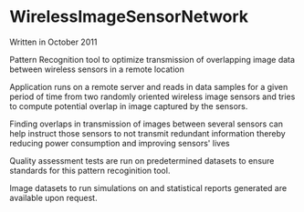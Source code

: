 WirelessImageSensorNetwork
==========================

Written in October 2011

Pattern Recognition tool to optimize transmission of overlapping image data between wireless sensors in a remote location

Application runs on a remote server and reads in data samples for a given period of time from two randomly oriented wireless image sensors and tries to compute potential overlap in image captured by the sensors.

Finding overlaps in transmission of images between several sensors can help instruct those sensors to not transmit redundant information thereby reducing power consumption and improving sensors' lives

Quality assessment tests are run on predetermined datasets to ensure standards for this pattern recoginition tool.

Image datasets to run simulations on and statistical reports generated are available upon request.
